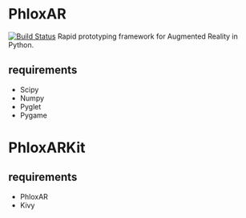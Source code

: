 # PhloxAR
[![Build Status](https://travis-ci.org/PhloxAR/PhloxAR.svg?branch=master)](https://tranvis-ci.org/PhloxAR/PhloxAR)
Rapid prototyping framework for Augmented Reality in Python.

## requirements
+ Scipy
+ Numpy
+ Pyglet
+ Pygame

# PhloxARKit
## requirements
+ PhloxAR
+ Kivy
